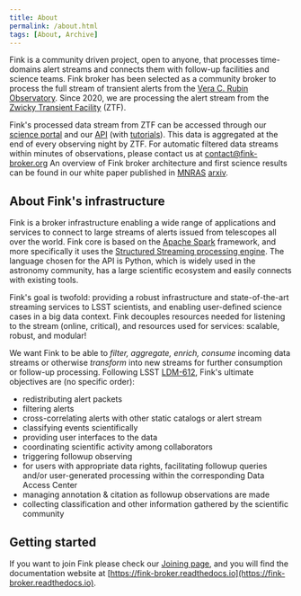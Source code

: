 ```yaml
---
title: About
permalink: /about.html
tags: [About, Archive]
---
```


Fink is a community driven project, open to anyone, that processes time-domains alert streams and connects them with follow-up facilities and science teams. Fink broker has been selected as a community broker to process the full stream of transient alerts from the [Vera C. Rubin Observatory](https://lsst.org/). Since 2020, we are processing the alert stream from the [Zwicky Transient Facility](https://www.ztf.caltech.edu/) (ZTF).

Fink's processed data stream from ZTF can be accessed through our [science portal](https://fink-portal.org) and our [API](https://fink-portal.org/api) (with [tutorials](https://github.com/astrolabsoftware/fink-notebook-template)). This data is aggregated at the end of every observing night by ZTF. For automatic filtered data streams within minutes of observations, please contact us at contact@fink-broker.org An overview of Fink broker architecture and first science results can be found in our white paper published in [MNRAS](https://academic.oup.com/mnras/article/501/3/3272/5992334) [arxiv](https://arxiv.org/abs/2009.10185).


## About Fink's infrastructure

Fink is a broker infrastructure enabling a wide range of applications and services to connect to large streams of alerts issued from telescopes all over the world. Fink core is based on the [Apache Spark](http://spark.apache.org/) framework, and more specifically it uses the [Structured Streaming processing engine](https://spark.apache.org/docs/latest/structured-streaming-programming-guide.html). The language chosen for the API is Python, which is widely used in the astronomy community, has a large scientific ecosystem and easily connects with existing tools.

Fink's goal is twofold: providing a robust infrastructure and state-of-the-art streaming services to LSST scientists, and enabling user-defined science cases in a big data context. Fink decouples resources needed for listening to the stream (online, critical), and resources used for services: scalable, robust, and modular!

We want Fink to be able to _filter, aggregate, enrich, consume_ incoming data streams or otherwise _transform_ into new streams for further consumption or follow-up processing. Following LSST [LDM-612](https://github.com/lsst/LDM-612), Fink's ultimate objectives are (no specific order):

* redistributing alert packets
* filtering alerts
* cross-correlating alerts with other static catalogs or alert stream
* classifying events scientifically
* providing user interfaces to the data
* coordinating scientific activity among collaborators
* triggering followup observing
* for users with appropriate data rights, facilitating followup queries and/or user-generated processing within the corresponding Data Access Center
* managing annotation & citation as followup observations are made
* collecting classification and other information gathered by the scientific community

## Getting started

If you want to join Fink please check our [Joining page](https://fink-broker.org/joining/), and you will find the documentation website at [https://fink-broker.readthedocs.io](https://fink-broker.readthedocs.io).

